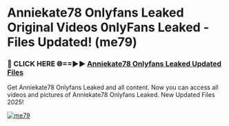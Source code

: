 # Anniekate78 Onlyfans Leaked Original Videos 0nlyFans Leaked - Files Updated! (me79)

<h3>🔴 CLICK HERE 🌐==►► <a href="https://tinyurl.com/x26r9saj" rel="nofollow">Anniekate78 Onlyfans Leaked Updated Files</a></h3>

Get Anniekate78 Onlyfans Leaked and all content. Now you can access all videos and pictures of Anniekate78 Onlyfans Leaked. New Updated Files 2025!

[![me79](https://i.imgur.com/LkgZPqh.gif)](https://tinyurl.com/x26r9saj)
